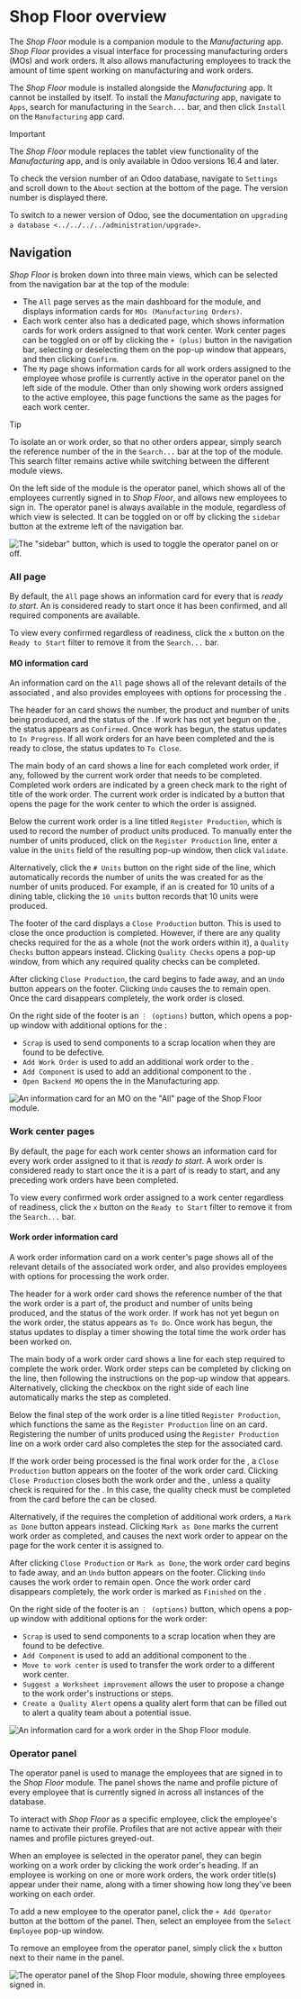 # Shop Floor overview

The *Shop Floor* module is a companion module to the *Manufacturing*
app. *Shop Floor* provides a visual interface for processing
manufacturing orders (MOs) and work orders. It also allows manufacturing
employees to track the amount of time spent working on manufacturing and
work orders.

The *Shop Floor* module is installed alongside the *Manufacturing* app.
It cannot be installed by itself. To install the *Manufacturing* app,
navigate to `Apps`, search for
<span class="title-ref">manufacturing</span> in the `Search...` bar, and
then click `Install` on the `Manufacturing` app card.

> [!IMPORTANT]
> The *Shop Floor* module replaces the tablet view functionality of the
> *Manufacturing* app, and is only available in Odoo versions 16.4 and
> later.
>
> To check the version number of an Odoo database, navigate to
> `Settings` and scroll down to the `About` section at the bottom of the
> page. The version number is displayed there.
>
> To switch to a newer version of Odoo, see the documentation on
> `upgrading a database
> <../../../../administration/upgrade>`.

## Navigation

*Shop Floor* is broken down into three main views, which can be selected
from the navigation bar at the top of the module:

- The `All` page serves as the main dashboard for the module, and
  displays information cards for `MOs (Manufacturing Orders)`.
- Each work center also has a dedicated page, which shows information
  cards for work orders assigned to that work center. Work center pages
  can be toggled on or off by clicking the `+
  (plus)` button in the navigation bar, selecting or deselecting them on
  the pop-up window that appears, and then clicking `Confirm`.
- The `My` page shows information cards for all work orders assigned to
  the employee whose profile is currently active in the operator panel
  on the left side of the module. Other than only showing work orders
  assigned to the active employee, this page functions the same as the
  pages for each work center.

> [!TIP]
> To isolate an or work order, so that no other orders appear, simply
> search the reference number of the in the `Search...` bar at the top
> of the module. This search filter remains active while switching
> between the different module views.

On the left side of the module is the operator panel, which shows all of
the employees currently signed in to *Shop Floor*, and allows new
employees to sign in. The operator panel is always available in the
module, regardless of which view is selected. It can be toggled on or
off by clicking the `sidebar` button at the extreme left of the
navigation bar.

<img src="shop_floor_overview/sidebar-button.png" class="align-center"
alt="The &quot;sidebar&quot; button, which is used to toggle the operator panel on or off." />

### All page

By default, the `All` page shows an information card for every that is
*ready to start*. An is considered ready to start once it has been
confirmed, and all required components are available.

To view every confirmed regardless of readiness, click the `x` button on
the `Ready to Start` filter to remove it from the `Search...` bar.

#### MO information card

An information card on the `All` page shows all of the relevant details
of the associated , and also provides employees with options for
processing the .

The header for an card shows the number, the product and number of units
being produced, and the status of the . If work has not yet begun on the
, the status appears as `Confirmed`. Once work has begun, the status
updates to `In Progress`. If all work orders for an have been completed
and the is ready to close, the status updates to `To Close`.

The main body of an card shows a line for each completed work order, if
any, followed by the current work order that needs to be completed.
Completed work orders are indicated by a green check mark to the right
of title of the work order. The current work order is indicated by a
button that opens the page for the work center to which the order is
assigned.

Below the current work order is a line titled `Register Production`,
which is used to record the number of product units produced. To
manually enter the number of units produced, click on the
`Register Production` line, enter a value in the `Units` field of the
resulting pop-up window, then click `Validate`.

Alternatively, click the `# Units` button on the right side of the line,
which automatically records the number of units the was created for as
the number of units produced. For example, if an is created for 10 units
of a dining table, clicking the `10 units` button records that 10 units
were produced.

The footer of the card displays a `Close Production` button. This is
used to close the once production is completed. However, if there are
any quality checks required for the as a whole (not the work orders
within it), a `Quality Checks` button appears instead. Clicking
`Quality Checks` opens a pop-up window, from which any required quality
checks can be completed.

After clicking `Close Production`, the card begins to fade away, and an
`Undo` button appears on the footer. Clicking `Undo` causes the to
remain open. Once the card disappears completely, the work order is
closed.

On the right side of the footer is an `⋮ (options)` button, which opens
a pop-up window with additional options for the :

- `Scrap` is used to send components to a scrap location when they are
  found to be defective.
- `Add Work Order` is used to add an additional work order to the .
- `Add Component` is used to add an additional component to the .
- `Open Backend MO` opens the in the Manufacturing app.

<img src="shop_floor_overview/mo-card.png" class="align-center"
alt="An information card for an MO on the &quot;All&quot; page of the Shop Floor module." />

### Work center pages

By default, the page for each work center shows an information card for
every work order assigned to it that is *ready to start*. A work order
is considered ready to start once the it is a part of is ready to start,
and any preceding work orders have been completed.

To view every confirmed work order assigned to a work center regardless
of readiness, click the `x` button on the `Ready to Start` filter to
remove it from the `Search...` bar.

#### Work order information card

A work order information card on a work center's page shows all of the
relevant details of the associated work order, and also provides
employees with options for processing the work order.

The header for a work order card shows the reference number of the that
the work order is a part of, the product and number of units being
produced, and the status of the work order. If work has not yet begun on
the work order, the status appears as `To Do`. Once work has begun, the
status updates to display a timer showing the total time the work order
has been worked on.

The main body of a work order card shows a line for each step required
to complete the work order. Work order steps can be completed by
clicking on the line, then following the instructions on the pop-up
window that appears. Alternatively, clicking the checkbox on the right
side of each line automatically marks the step as completed.

Below the final step of the work order is a line titled
`Register Production`, which functions the same as the
`Register Production` line on an card. Registering the number of units
produced using the `Register Production` line on a work order card also
completes the step for the associated card.

If the work order being processed is the final work order for the , a
`Close
Production` button appears on the footer of the work order card.
Clicking `Close
Production` closes both the work order and the , unless a quality check
is required for the . In this case, the quality check must be completed
from the card before the can be closed.

Alternatively, if the requires the completion of additional work orders,
a `Mark as
Done` button appears instead. Clicking `Mark as Done` marks the current
work order as completed, and causes the next work order to appear on the
page for the work center it is assigned to.

After clicking `Close Production` or `Mark as Done`, the work order card
begins to fade away, and an `Undo` button appears on the footer.
Clicking `Undo` causes the work order to remain open. Once the work
order card disappears completely, the work order is marked as `Finished`
on the .

On the right side of the footer is an `⋮ (options)` button, which opens
a pop-up window with additional options for the work order:

- `Scrap` is used to send components to a scrap location when they are
  found to be defective.
- `Add Component` is used to add an additional component to the .
- `Move to work center` is used to transfer the work order to a
  different work center.
- `Suggest a Worksheet improvement` allows the user to propose a change
  to the work order's instructions or steps.
- `Create a Quality Alert` opens a quality alert form that can be filled
  out to alert a quality team about a potential issue.

<img src="shop_floor_overview/wo-card.png" class="align-center"
alt="An information card for a work order in the Shop Floor module." />

### Operator panel

The operator panel is used to manage the employees that are signed in to
the *Shop Floor* module. The panel shows the name and profile picture of
every employee that is currently signed in across all instances of the
database.

To interact with *Shop Floor* as a specific employee, click the
employee's name to activate their profile. Profiles that are not active
appear with their names and profile pictures greyed-out.

When an employee is selected in the operator panel, they can begin
working on a work order by clicking the work order's heading. If an
employee is working on one or more work orders, the work order title(s)
appear under their name, along with a timer showing how long they've
been working on each order.

To add a new employee to the operator panel, click the `+ Add Operator`
button at the bottom of the panel. Then, select an employee from the
`Select Employee` pop-up window.

To remove an employee from the operator panel, simply click the `x`
button next to their name in the panel.

<img src="shop_floor_overview/operator-panel.png" class="align-center"
alt="The operator panel of the Shop Floor module, showing three employees signed in." />
